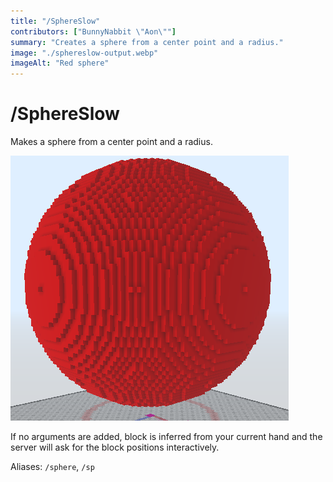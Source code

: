 ```yaml
---
title: "/SphereSlow"
contributors: ["BunnyNabbit \"Aon\""]
summary: "Creates a sphere from a center point and a radius."
image: "./sphereslow-output.webp"
imageAlt: "Red sphere"
---
```


# /SphereSlow

Makes a sphere from a center point and a radius.

![Red sphere](./sphereslow-output.webp)

If no arguments are added, block is inferred from your current hand and the server will ask for the block positions interactively.

Aliases: `/sphere`, `/sp`
